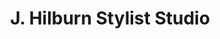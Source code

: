 ---
title: "J. Hilburn Stylist Studio"
url: /minneapolis/j-hilburn-stylist-studio/
shop: Schneiderei
---